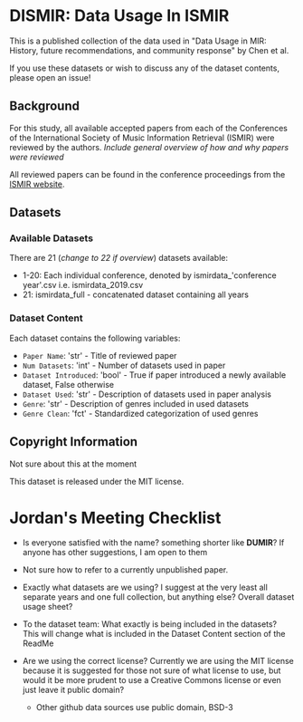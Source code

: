 # DISMIR: Data Usage In ISMIR
This is a published collection of the data used in "Data Usage in MIR: History, future recommendations, and community response" by Chen et al. 

If you use these datasets or wish to discuss any of the dataset contents, please open an issue!

## Background
For this study, all available accepted papers from each of the Conferences of the International Society of Music Information Retrieval (ISMIR) were reviewed by the authors. _Include general overview of how and why papers were reviewed_

All reviewed papers can be found in the conference proceedings from the [ISMIR website](http://ismir.net/conferences/).

## Datasets
### Available Datasets
There are 21 (_change to 22 if overview_) datasets available:
- 1-20: Each individual conference, denoted by ismirdata_'conference year'.csv i.e. ismirdata_2019.csv
- 21: ismirdata_full - concatenated dataset containing all years

### Dataset Content
Each dataset contains the following variables:
- `Paper Name`: 'str' - Title of reviewed paper
- `Num Datasets`: 'int' - Number of datasets used in paper
- `Dataset Introduced`: 'bool' - True if paper introduced a newly available dataset, False otherwise
- `Dataset Used`: 'str' - Description of datasets used in paper analysis
- `Genre`: 'str' - Description of genres included in used datasets
- `Genre Clean`: 'fct' - Standardized categorization of used genres

## Copyright Information
Not sure about this at the moment

This dataset is released under the MIT license.

# Jordan's Meeting Checklist
- Is everyone satisfied with the name? something shorter like __DUMIR__? If anyone has other suggestions, I am open to them

- Not sure how to refer to a currently unpublished paper.

- Exactly what datasets are we using? I suggest at the very least all separate years and one full collection, but anything else? Overall dataset usage sheet?

- To the dataset team: What exactly is being included in the datasets? This will change what is included in the Dataset Content section of the ReadMe

- Are we using the correct license? Currently we are using the MIT license because it is suggested for those not sure of what license to use, but would it be more prudent to use a Creative Commons license or even just leave it public domain?
  - Other github data sources use public domain, BSD-3

